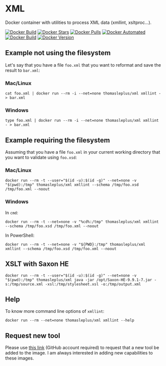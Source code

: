 # XML

Docker container with utilities to process XML data (xmllint, xsltproc...).

[![Docker Build](https://github.com/thomasleplus/docker-xml/workflows/Docker/badge.svg)](https://github.com/thomasleplus/docker-xml/actions?query=workflow:"Docker")
[![Docker Stars](https://img.shields.io/docker/stars/thomasleplus/xml)](https://hub.docker.com/r/thomasleplus/xml)
[![Docker Pulls](https://img.shields.io/docker/pulls/thomasleplus/xml)](https://hub.docker.com/r/thomasleplus/xml)
[![Docker Automated](https://img.shields.io/docker/cloud/automated/thomasleplus/xml)](https://hub.docker.com/r/thomasleplus/xml)
[![Docker Build](https://img.shields.io/docker/cloud/build/thomasleplus/xml)](https://hub.docker.com/r/thomasleplus/xml)
[![Docker Version](https://img.shields.io/docker/v/thomasleplus/xml?sort=semver)](https://hub.docker.com/r/thomasleplus/xml)

## Example not using the filesystem

Let's say that you have a file `foo.xml` that you want to reformat and save the result to `bar.xml`:

### Mac/Linux

```
cat foo.xml | docker run --rm -i --net=none thomasleplus/xml xmllint - > bar.xml
```

### Windows

```
type foo.xml | docker run --rm -i --net=none thomasleplus/xml xmllint - > bar.xml
```

## Example requiring the filesystem

Assuming that you have a file `foo.xml` in your current working directory that you want to validate using `foo.xsd`:

### Mac/Linux

```
docker run --rm -t --user="$(id -u):$(id -g)" --net=none -v "$(pwd):/tmp" thomasleplus/xml xmllint --schema /tmp/foo.xsd /tmp/foo.xml --noout
```

### Windows

In `cmd`:

```
docker run --rm -t --net=none -v "%cd%:/tmp" thomasleplus/xml xmllint --schema /tmp/foo.xsd /tmp/foo.xml --noout
```

In PowerShell:

```
docker run --rm -t --net=none -v "${PWD}:/tmp" thomasleplus/xml xmllint --schema /tmp/foo.xsd /tmp/foo.xml --noout
```

## XSLT with Saxon HE

```
docker run --rm -t --user="$(id -u):$(id -g)" --net=none -v "$(pwd):/tmp" thomasleplus/xml java -jar /opt/Saxon-HE-9.9.1-7.jar -s:/tmp/source.xml -xsl:/tmp/stylesheet.xsl -o:/tmp/output.xml
```

## Help

To know more command line options of `xmllint`:

```
docker run --rm --net=none thomasleplus/xml xmllint --help
```

## Request new tool

Please use [this link](https://github.com/thomasleplus/docker-xml/issues/new?assignees=thomasleplus&labels=enhancement&template=feature_request.md&title=%5BFEAT%5D) (GitHub account required) to request that a new tool be added to the image. I am always interested in adding new capabilities to these images.
